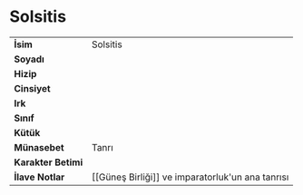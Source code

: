 # Solsitis   
|  |  |  
|---|---|  
| **İsim** | Solsitis|  
| **Soyadı** | |  
| **Hizip** | |  
| **Cinsiyet** | |  
| **Irk** | |  
| **Sınıf** | |  
| **Kütük** | |  
| **Münasebet** | Tanrı|  
| **Karakter Betimi** | |  
| **İlave Notlar** | [[Güneş Birliği]] ve imparatorluk'un ana tanrısı|  
